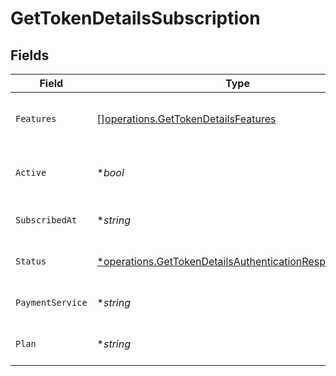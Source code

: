# GetTokenDetailsSubscription


## Fields

| Field                                                                                                                             | Type                                                                                                                              | Required                                                                                                                          | Description                                                                                                                       | Example                                                                                                                           |
| --------------------------------------------------------------------------------------------------------------------------------- | --------------------------------------------------------------------------------------------------------------------------------- | --------------------------------------------------------------------------------------------------------------------------------- | --------------------------------------------------------------------------------------------------------------------------------- | --------------------------------------------------------------------------------------------------------------------------------- |
| `Features`                                                                                                                        | [][operations.GetTokenDetailsFeatures](../../models/operations/gettokendetailsfeatures.md)                                        | :heavy_minus_sign:                                                                                                                | List of features allowed on your Plex Pass subscription                                                                           |                                                                                                                                   |
| `Active`                                                                                                                          | **bool*                                                                                                                           | :heavy_minus_sign:                                                                                                                | If the account's Plex Pass subscription is active                                                                                 | true                                                                                                                              |
| `SubscribedAt`                                                                                                                    | **string*                                                                                                                         | :heavy_minus_sign:                                                                                                                | Date the account subscribed to Plex Pass                                                                                          | 2021-04-12T18:21:12Z                                                                                                              |
| `Status`                                                                                                                          | [*operations.GetTokenDetailsAuthenticationResponseStatus](../../models/operations/gettokendetailsauthenticationresponsestatus.md) | :heavy_minus_sign:                                                                                                                | String representation of subscriptionActive                                                                                       | Inactive                                                                                                                          |
| `PaymentService`                                                                                                                  | **string*                                                                                                                         | :heavy_minus_sign:                                                                                                                | Payment service used for your Plex Pass subscription                                                                              |                                                                                                                                   |
| `Plan`                                                                                                                            | **string*                                                                                                                         | :heavy_minus_sign:                                                                                                                | Name of Plex Pass subscription plan                                                                                               |                                                                                                                                   |